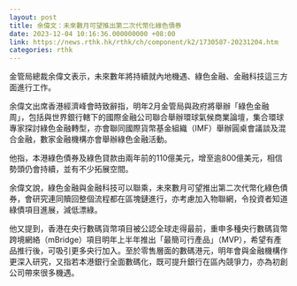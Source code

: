 ```yaml
---
layout: post
title: 余偉文：未來數月可望推出第二次代幣化綠色債券
date: 2023-12-04 10:16:36.000000000 +08:00
link: https://news.rthk.hk/rthk/ch/component/k2/1730587-20231204.htm
categories: rthk
---
```


金管局總裁余偉文表示，未來數年將持續就內地機遇、綠色金融、金融科技這三方面進行工作。

余偉文出席香港經濟峰會時致辭指，明年2月金管局與政府將舉辦「綠色金融周」，包括與世界銀行轄下的國際金融公司聯合舉辦環球氣候商業論壇，集合環球專家探討綠色金融轉型，亦會聯同國際貨幣基金組織（IMF）舉辦圓桌會議談及混合金融，數家金融機構亦會舉辦綠色金融活動。

他指，本港綠色債券及綠色貸款由兩年前的110億美元，增至逾800億美元，相信勢頭仍會持續，並有不少拓展空間。

余偉文說，綠色金融與金融科技可以聯乘，未來數月可望推出第二次代幣化綠色債券，會研究連同贖回整個流程都在區塊鏈進行，亦考慮加入物聯網，令投資者知道綠債項目進展，減低漂綠。

他又提到，香港在央行數碼貨幣項目被公認全球走得最前，重申多種央行數碼貨幣跨境網絡（mBridge）項目明年上半年推出「最簡可行產品」（MVP），希望有產品推行後，可吸引更多央行加入。至於零售層面的數碼港元，明年會與金融機構作更深入研究，又指若本港銀行全面數碼化，既可提升銀行在區內競爭力，亦為初創公司帶來很多機遇。
